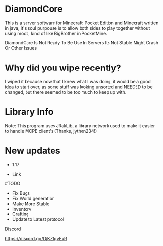 # DiamondCore

This is a server software for Minecraft: Pocket Edition and Minecraft
written in java, it's soul purpouse is to allow both sides to play
together without using mods, kind of like BigBrother in PocketMine.

DiamondCore Is Not Ready To Be Use In Servers Its Not Stable Might Crash Or Other Issues

# Why did you wipe recently?

I wiped it because now that I knew what I was doing, it would be a
good idea to start over, as some stuff was looking unsorted and NEEDED
to be changed, but there seemed to be too much to keep up with.

# Library Info
Note: This program uses JRakLib, a library network used to make it easier
to handle MCPE client's (Thanks, jython234!)

# New updates
 - 1.17

 - Link

#TODO
 - Fix Bugs
 - Fix World generation
 - Make More Stable
 - Inventory
 - Crafting
 - Update to Latest protocol

Discord

https://discord.gg/DjKZfqvEuR
